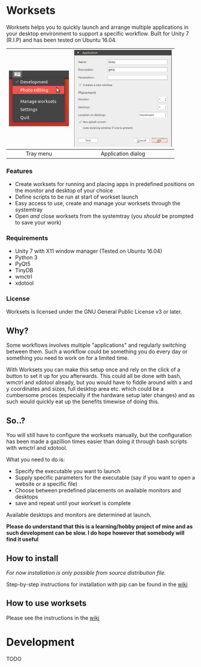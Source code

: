 # Worksets

Worksets helps you to quickly launch and arrange multiple applications in your desktop environment to support a specific workflow.
Built for Unity 7 (R.I.P) and has been tested on Ubuntu 16.04.

| <img src="/doc/images/tray_menu.png?raw=true" width="160"> | <img src="/doc/images/app_dialog.png?raw=true" width="260"> |
|:---:|:---:|
| Tray menu | Application dialog |


### Features

* Create worksets for running and placing apps in predefined positions on the monitor and desktop of your choice
* Define scripts to be run at start of workset launch
* Easy access to use, create and manage your worksets through the systemtray
* Open *and* close worksets from the systemtray (you *should* be prompted to save your work)

### Requirements
* Unity 7 with X11 window manager (Tested on Ubuntu 16.04)
* Python 3
* PyQt5
* TinyDB
* wmctrl
* xdotool

### License
Worksets is licensed under the GNU General Public License v3 or later.  

## Why?
Some workflows involves multiple "applications" and regularly switching between them.
Such a workflow could be something you do every day or something you need to work on for a limited time. 

With Worksets you can make this setup once and rely on the click of a button to set it up for you afterwards. This could all be done with bash, wmctrl and xdotool already, but you would have to fiddle around with x and y coordinates and sizes, full desktop area etc. which could be a cumbersome proces (especially if the hardware setup later changes) and as such would quickly eat up the benefits timewise of doing this.

## So..?

You will still have to configure the worksets manually, but the configuration has been made a gazillion times easier than doing it through bash scripts with wmctrl and xdotool.

What you need to do is:

* Specify the executable you want to launch
* Supply specific parameters for the executable (say if you want to open a website or a specific file)
* Choose between predefined placements on available monitors and desktops
* save and repeat until your workset is complete 

Available desktops and monitors are determined at launch.

**Please do understand that this is a learning/hobby project of mine and as such development can be slow. I do hope however that somebody will find it useful**

## How to install

*For now installation is only possible from source distribution file.*  

Step-by-step instructions for installation with pip can be found in the [wiki](https://github.com/DozyDolphin/Worksets/wiki/How-to-install%2C-run-or-uninstall-worksets)

## How to use worksets

Please see the instructions in the [wiki](https://github.com/DozyDolphin/Worksets/wiki/How-to-use-worksets)

# Development

TODO